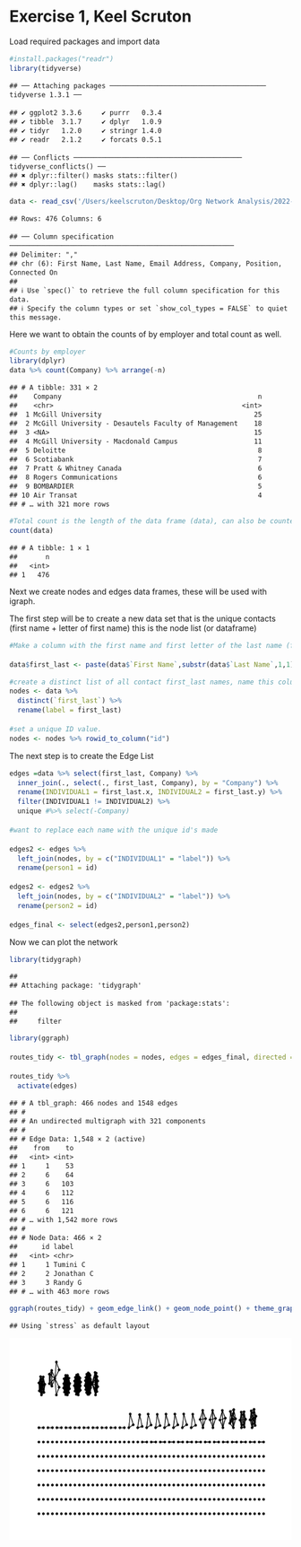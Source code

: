 Exercise 1, Keel Scruton
================

Load required packages and import data

``` r
#install.packages("readr")
library(tidyverse)
```

    ## ── Attaching packages ─────────────────────────────────────── tidyverse 1.3.1 ──

    ## ✔ ggplot2 3.3.6     ✔ purrr   0.3.4
    ## ✔ tibble  3.1.7     ✔ dplyr   1.0.9
    ## ✔ tidyr   1.2.0     ✔ stringr 1.4.0
    ## ✔ readr   2.1.2     ✔ forcats 0.5.1

    ## ── Conflicts ────────────────────────────────────────── tidyverse_conflicts() ──
    ## ✖ dplyr::filter() masks stats::filter()
    ## ✖ dplyr::lag()    masks stats::lag()

``` r
data <- read_csv('/Users/keelscruton/Desktop/Org Network Analysis/2022-ona-assignments/Exercises/ex1/Connections.csv')
```

    ## Rows: 476 Columns: 6

    ## ── Column specification ────────────────────────────────────────────────────────
    ## Delimiter: ","
    ## chr (6): First Name, Last Name, Email Address, Company, Position, Connected On
    ## 
    ## ℹ Use `spec()` to retrieve the full column specification for this data.
    ## ℹ Specify the column types or set `show_col_types = FALSE` to quiet this message.

Here we want to obtain the counts of by employer and total count as
well.

``` r
#Counts by employer 
library(dplyr)
data %>% count(Company) %>% arrange(-n)
```

    ## # A tibble: 331 × 2
    ##    Company                                                 n
    ##    <chr>                                               <int>
    ##  1 McGill University                                      25
    ##  2 McGill University - Desautels Faculty of Management    18
    ##  3 <NA>                                                   15
    ##  4 McGill University - Macdonald Campus                   11
    ##  5 Deloitte                                                8
    ##  6 Scotiabank                                              7
    ##  7 Pratt & Whitney Canada                                  6
    ##  8 Rogers Communications                                   6
    ##  9 BOMBARDIER                                              5
    ## 10 Air Transat                                             4
    ## # … with 321 more rows

``` r
#Total count is the length of the data frame (data), can also be counted using count function. 
count(data)
```

    ## # A tibble: 1 × 1
    ##       n
    ##   <int>
    ## 1   476

Next we create nodes and edges data frames, these will be used with
igraph.

The first step will be to create a new data set that is the unique
contacts (first name + letter of first name) this is the node list (or
dataframe)

``` r
#Make a column with the first name and first letter of the last name (first_last as variable name)

data$first_last <- paste(data$`First Name`,substr(data$`Last Name`,1,1))
```

``` r
#create a distinct list of all contact first_last names, name this column label. 
nodes <- data %>%
  distinct(`first_last`) %>%
  rename(label = first_last)

#set a unique ID value. 
nodes <- nodes %>% rowid_to_column("id")
```

The next step is to create the Edge List

``` r
edges =data %>% select(first_last, Company) %>%
  inner_join(., select(., first_last, Company), by = "Company") %>%
  rename(INDIVIDUAL1 = first_last.x, INDIVIDUAL2 = first_last.y) %>%
  filter(INDIVIDUAL1 != INDIVIDUAL2) %>%
  unique #%>% select(-Company)

#want to replace each name with the unique id's made

edges2 <- edges %>% 
  left_join(nodes, by = c("INDIVIDUAL1" = "label")) %>% 
  rename(person1 = id)

edges2 <- edges2 %>% 
  left_join(nodes, by = c("INDIVIDUAL2" = "label")) %>% 
  rename(person2 = id)

edges_final <- select(edges2,person1,person2)
```

Now we can plot the network

``` r
library(tidygraph)
```

    ## 
    ## Attaching package: 'tidygraph'

    ## The following object is masked from 'package:stats':
    ## 
    ##     filter

``` r
library(ggraph)

routes_tidy <- tbl_graph(nodes = nodes, edges = edges_final, directed = FALSE)

routes_tidy %>% 
  activate(edges) 
```

    ## # A tbl_graph: 466 nodes and 1548 edges
    ## #
    ## # An undirected multigraph with 321 components
    ## #
    ## # Edge Data: 1,548 × 2 (active)
    ##    from    to
    ##   <int> <int>
    ## 1     1    53
    ## 2     6    64
    ## 3     6   103
    ## 4     6   112
    ## 5     6   116
    ## 6     6   121
    ## # … with 1,542 more rows
    ## #
    ## # Node Data: 466 × 2
    ##      id label     
    ##   <int> <chr>     
    ## 1     1 Tumini C  
    ## 2     2 Jonathan C
    ## 3     3 Randy G   
    ## # … with 463 more rows

``` r
ggraph(routes_tidy) + geom_edge_link() + geom_node_point() + theme_graph()
```

    ## Using `stress` as default layout

![](Exercise-1_files/figure-gfm/unnamed-chunk-6-1.png)<!-- -->
